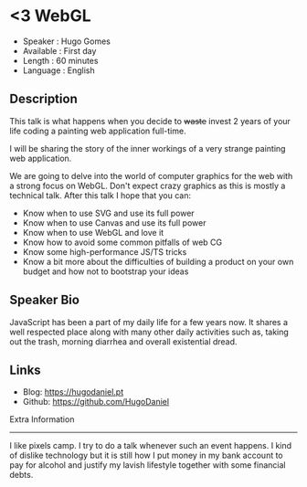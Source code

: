 <3 WebGL
=========================

* Speaker   : Hugo Gomes
* Available : First day
* Length    : 60 minutes
* Language  : English

Description
-----------

This talk is what happens when you decide to ~~waste~~ invest 2 years of your life coding a painting web application full-time.

I will be sharing the story of the inner workings of a very strange painting web application.

We are going to delve into the world of computer graphics for the web with a strong focus on WebGL. Don't expect crazy graphics as this is mostly a technical talk. After this talk I hope that you can:

- Know when to use SVG and use its full power
- Know when to use Canvas and use its full power
- Know when to use WebGL and love it
- Know how to avoid some common pitfalls of web CG
- Know some high-performance JS/TS tricks
- Know a bit more about the difficulties of building a product on your own budget and how not to bootstrap your ideas

Speaker Bio
-----------

JavaScript has been a part of my daily life for a few years now. It shares a well respected place along with many other daily activities such as, taking out the trash, morning diarrhea and overall existential dread.

Links
-----

* Blog: https://hugodaniel.pt
* Github: https://github.com/HugoDaniel

Extra Information

-----------------

I like pixels camp. I try to do a talk whenever such an event happens. I kind of dislike technology but it is still how I put money in my bank account to pay for alcohol and justify my lavish lifestyle together with some financial debts.

